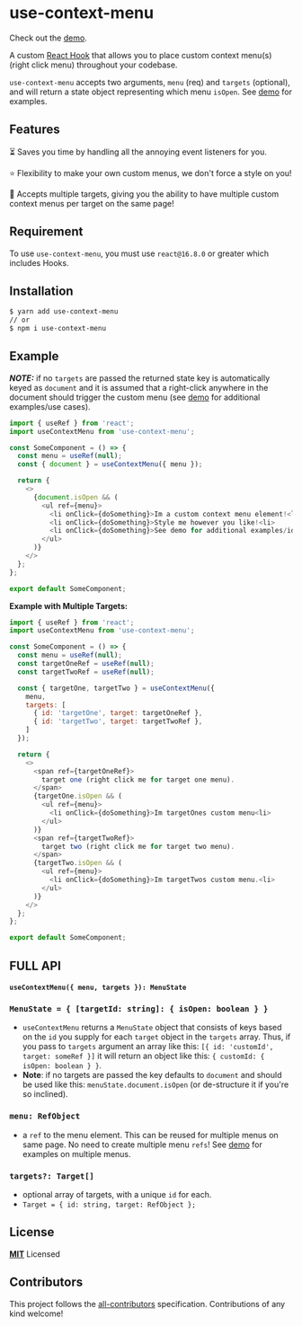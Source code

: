 # use-context-menu

Check out the [demo](https://codesandbox.io/s/modern-https-pu2qe?file=/src/app.js).

A custom [React Hook](https://reactjs.org/docs/hooks-overview.html) that allows you to place custom context menu(s) (right click menu) throughout your codebase.

`use-context-menu` accepts two arguments, `menu` (req) and `targets` (optional),
and will return a state object representing which menu `isOpen`. See [demo](https://codesandbox.io/s/modern-https-pu2qe?file=/src/app.js) for examples.

## Features

⏳ Saves you time by handling all the annoying event listeners for you.

⭐️ Flexibility to make your own custom menus, we don't force a style on you!

🐑 Accepts multiple targets, giving you the ability to have multiple custom context menus per target on the same page!

## Requirement

To use `use-context-menu`, you must use `react@16.8.0` or greater which includes Hooks.

## Installation

```sh
$ yarn add use-context-menu
// or
$ npm i use-context-menu
```

## Example

**_NOTE:_** if no `targets` are passed the returned state key is automatically keyed as `document` and it is assumed that a right-click anywhere in the document should trigger the custom menu (see [demo](https://codesandbox.io/s/modern-https-pu2qe?file=/src/app.js) for additional examples/use cases).

```js
import { useRef } from 'react';
import useContextMenu from 'use-context-menu';

const SomeComponent = () => {
  const menu = useRef(null);
  const { document } = useContextMenu({ menu });

  return {
    <>
      {document.isOpen && (
        <ul ref={menu}>
          <li onClick={doSomething}>Im a custom context menu element!<li>
          <li onClick={doSomething}>Style me however you like!<li>
          <li onClick={doSomething}>See demo for additional examples/ideas<li>
        </ul>
      )}
    </>
  };
};

export default SomeComponent;
```

**Example with Multiple Targets:**

```js
import { useRef } from 'react';
import useContextMenu from 'use-context-menu';

const SomeComponent = () => {
  const menu = useRef(null);
  const targetOneRef = useRef(null);
  const targetTwoRef = useRef(null);

  const { targetOne, targetTwo } = useContextMenu({
    menu,
    targets: [
      { id: 'targetOne', target: targetOneRef },
      { id: 'targetTwo', target: targetTwoRef },
    ]
  });

  return {
    <>
      <span ref={targetOneRef}>
        target one (right click me for target one menu).
      </span>
      {targetOne.isOpen && (
        <ul ref={menu}>
          <li onClick={doSomething}>Im targetOnes custom menu<li>
        </ul>
      )}
      <span ref={targetTwoRef}>
        target two (right click me for target two menu).
      </span>
      {targetTwo.isOpen && (
        <ul ref={menu}>
          <li onClick={doSomething}>Im targetTwos custom menu.<li>
        </ul>
      )}
    </>
  };
};

export default SomeComponent;
```

## FULL API

#### `useContextMenu({ menu, targets }): MenuState`

### `MenuState = { [targetId: string]: { isOpen: boolean } }`

- `useContextMenu` returns a `MenuState` object that consists of keys based on the `id` you supply for each `target` object in the `targets` array. Thus, if you pass to `targets` argument an array like this: `[{ id: 'customId', target: someRef }]` it will return an object like this: `{ customId: { isOpen: boolean } }`.
- **Note**: if no targets are passed the key defaults to `document` and should be used like this: `menuState.document.isOpen` (or de-structure it if you're so inclined).

### `menu: RefObject`

- a `ref` to the menu element. This can be reused for multiple menus on same page. No need to create multiple menu `refs`! See [demo](https://codesandbox.io/s/modern-https-pu2qe?file=/src/app.js) for examples on multiple menus.

### `targets?: Target[]`

- optional array of targets, with a unique `id` for each.
- `Target = { id: string, target: RefObject };`

## License

**[MIT](LICENSE)** Licensed

## Contributors

This project follows the [all-contributors](https://github.com/all-contributors/all-contributors) specification. Contributions of any kind welcome!
